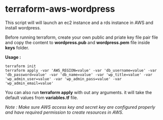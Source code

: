 # terraform-aws-wordpress

This script will will launch an ec2 instance and a rds instance in AWS and install wordpress.

Before running terraform, create your own public and priate key file pair file and copy the content to **wordpress.pub** and **wordpress.pem** file inside **keys** folder.

**Usage :**
```
terraform init
terraform apply -var 'AWS_REGION=value' -var 'db_username=value' -var 'db_password=value' -var 'db_name=value' -var 'wp_title=value' -var 'wp_admin_user=value' -var 'wp_admin_pass=value' -var 'wp_admin_email=value'
```
You can also run **terraform apply** with out any arguments. it will take the default values from **variables.tf** file.

_Note : Make sure AWS access key and secret key are configured properly and have required permission to create resources in AWS._
